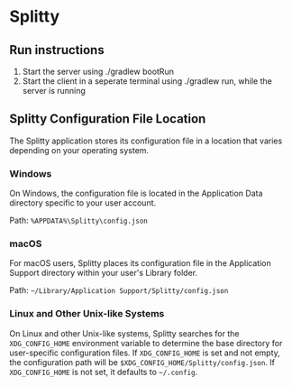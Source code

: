 # Splitty

## Run instructions
1. Start the server using ./gradlew bootRun
2. Start the client in a seperate terminal using ./gradlew run, while the server is running

## Splitty Configuration File Location
The Splitty application stores its configuration file in a location that varies depending on your operating system. 
### Windows
On Windows, the configuration file is located in the Application Data directory specific to your user account.

Path:
`%APPDATA%\Splitty\config.json`

### macOS

For macOS users, Splitty places its configuration file in the Application Support directory within your user's Library folder.

Path:
`~/Library/Application Support/Splitty/config.json`

### Linux and Other Unix-like Systems
On Linux and other Unix-like systems, Splitty searches for the `XDG_CONFIG_HOME` environment variable to determine the base directory for user-specific configuration files. If `XDG_CONFIG_HOME` is set and not empty, the configuration path will be `$XDG_CONFIG_HOME/Splitty/config.json`. If `XDG_CONFIG_HOME` is not set, it defaults to `~/.config`.
